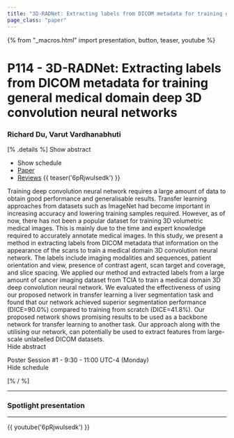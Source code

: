 ```yaml
---
title: "3D-RADNet: Extracting labels from DICOM metadata for training general medical domain deep 3D convolution neural networks"
page_class: "paper"
---
```


{% from "_macros.html" import presentation, button, teaser, youtube %}

# P114 - 3D-RADNet: Extracting labels from DICOM metadata for training general medical domain deep 3D convolution neural networks

### Richard Du, Varut Vardhanabhuti

[% .details %]
<a class="toggle_visibility" data-selector=".abstract" data-level="3">Show abstract</a>
- <a class="toggle_visibility" data-selector=".schedule" data-level="3">Show schedule</a>
- <a href="https://openreview.net/pdf?id=CCbuElJreP">Paper</a>
- <a href="https://openreview.net/forum?id=CCbuElJreP">Reviews</a>
{{ teaser('6pRjwuIsedk') }}

<p>
    <span class="abstract">
        Training deep convolution neural network requires a large amount of data to obtain good performance and generalisable results. Transfer learning approaches from datasets such as ImageNet had become important in increasing accuracy and lowering training samples required. However, as of now, there has not been a popular dataset for training 3D volumetric medical images. This is mainly due to the time and expert knowledge required to accurately annotate medical images. In this study, we present a method in extracting labels from DICOM metadata that information on the appearance of the scans to train a medical domain 3D convolution neural network. The labels include imaging modalities and sequences, patient orientation and view, presence of contrast agent, scan target and coverage, and slice spacing. We applied our method and extracted labels from a large amount of cancer imaging dataset from TCIA to train a medical domain 3D deep convolution neural network. We evaluated the effectiveness of using our proposed network in transfer learning a liver segmentation task and found that our network achieved superior segmentation performance (DICE=90.0%) compared to training from scratch (DICE=41.8%). Our proposed network shows promising results to be used as a backbone network for transfer learning to another task. Our approach along with the utilising our network, can potentially be used to extract features from large-scale unlabelled DICOM datasets.
        <br>
        <span class="actions"><a class="toggle_visibility" data-level="2">Hide abstract</a></span>
    </span>
</p>

<p>
    <span class="schedule">
        Poster Session #1  - 9:30 - 11:00 UTC-4 (Monday)
        <br>
        <span class="actions"><a class="toggle_visibility" data-level="2">Hide schedule</a></span>
    </span>
</p>

<!-- {{ button("Access paper channel", "https://chat.midl.io/channel/p114") }} -->
[% / %]

---

### Spotlight presentation

---

{{ youtube('6pRjwuIsedk') }}